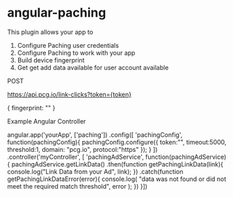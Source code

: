 # angular-paching


This plugin allows your app to

1. Configure Paching user credentials
2. Configure Paching to work with your app
3. Build device fingerprint
4. Get get add data available for user account available

POST

https://api.pcg.io/link-clicks?token={token}

{
	fingerprint: ""
}

Example Angular Controller

angular.app('yourApp', ['paching'])
	.config([
		'pachingConfig',
		function(pachingConfig){
			pachingConfig.configure({
				token:"",
				timeout:5000,
				threshold:1,
				domain: "pcg.io",
				protocol:"https"
			});
		}
	])
	.controller('myController', [
		'pachingAdService',
		function(pachingAdService){
			pachingAdService.getLinkData()
				.then(function getPachingLinkData(link){
					console.log("Link Data from your Ad", link);
				})
				.catch(function getPachingLinkDataError(error){
					console.log(
						"data was not found or did not meet the required match threshold", 
						error
					);
				})
		}])